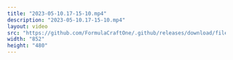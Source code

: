 ```yaml
---
title: "2023-05-10.17-15-10.mp4"
description: "2023-05-10.17-15-10.mp4"
layout: video
src: "https://github.com/FormulaCraftOne/.github/releases/download/fileshare/2023-05-10.17-15-10.mp4"
width: "852"
height: "480"
---
```

